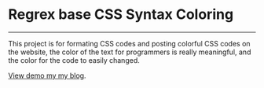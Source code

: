 # Regrex base CSS Syntax Coloring
---

This project is for formating CSS codes and posting colorful CSS codes on the website, the color of the text for programmers is really meaningful, and the color for the code to easily changed.



[View demo my my blog](http://files.cnblogs.com/ider/regex_based_css_syntax_coloring.xml).